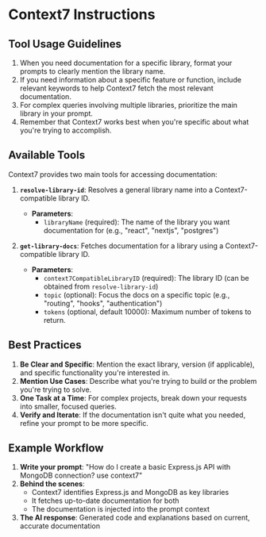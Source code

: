 # Context7 Instructions

## Tool Usage Guidelines

1. When you need documentation for a specific library, format your prompts to clearly mention the library name.
2. If you need information about a specific feature or function, include relevant keywords to help Context7 fetch the most relevant documentation.
3. For complex queries involving multiple libraries, prioritize the main library in your prompt.
4. Remember that Context7 works best when you're specific about what you're trying to accomplish.

## Available Tools

Context7 provides two main tools for accessing documentation:

1. **`resolve-library-id`**: Resolves a general library name into a Context7-compatible library ID.
   - **Parameters**:
     - `libraryName` (required): The name of the library you want documentation for (e.g., "react", "nextjs", "postgres")

2. **`get-library-docs`**: Fetches documentation for a library using a Context7-compatible library ID.
   - **Parameters**:
     - `context7CompatibleLibraryID` (required): The library ID (can be obtained from `resolve-library-id`)
     - `topic` (optional): Focus the docs on a specific topic (e.g., "routing", "hooks", "authentication")
     - `tokens` (optional, default 10000): Maximum number of tokens to return.

## Best Practices

1. **Be Clear and Specific**: Mention the exact library, version (if applicable), and specific functionality you're interested in.
2. **Mention Use Cases**: Describe what you're trying to build or the problem you're trying to solve.
3. **One Task at a Time**: For complex projects, break down your requests into smaller, focused queries.
4. **Verify and Iterate**: If the documentation isn't quite what you needed, refine your prompt to be more specific.

## Example Workflow

1. **Write your prompt**: "How do I create a basic Express.js API with MongoDB connection? use context7"
2. **Behind the scenes**:
   - Context7 identifies Express.js and MongoDB as key libraries
   - It fetches up-to-date documentation for both
   - The documentation is injected into the prompt context
3. **The AI response**: Generated code and explanations based on current, accurate documentation
